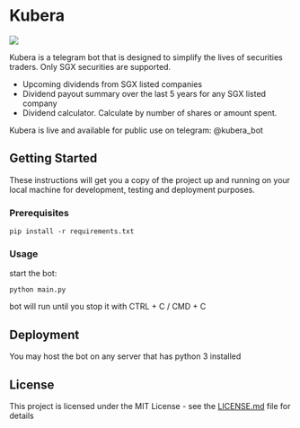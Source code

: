 # Kubera

<a href="https://www.python.org/">
  <img src="https://img.shields.io/badge/built%20with-Python3-red.svg" />
</a>

Kubera is a telegram bot that is designed to simplify the lives of securities traders. Only SGX securities are supported.
 - Upcoming dividends from SGX listed companies
 - Dividend payout summary over the last 5 years for any SGX listed company
 - Dividend calculator. Calculate by number of shares or amount spent.
 
 Kubera is live and available for public use on telegram: @kubera_bot
 
 ## Getting Started

These instructions will get you a copy of the project up and running on your local machine for development, testing and deployment purposes.

### Prerequisites
```
pip install -r requirements.txt
```

### Usage

start the bot:

```
python main.py
```
bot will run until you stop it with CTRL + C / CMD + C

## Deployment

You may host the bot on any server that has python 3 installed

## License

This project is licensed under the MIT License - see the [LICENSE.md](LICENSE.md) file for details

